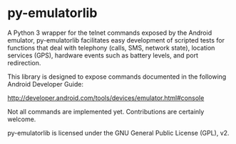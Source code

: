 py-emulatorlib
==============

A Python 3 wrapper for the telnet commands exposed by the Android emulator, py-emulatorlib facilitates easy development of scripted tests for functions that deal with telephony (calls, SMS, network state), location services (GPS), hardware events such as battery levels, and port redirection.

This library is designed to expose commands documented in the following Android Developer Guide:

http://developer.android.com/tools/devices/emulator.html#console

Not all commands are implemented yet. Contributions are certainly welcome.

py-emulatorlib is licensed under the GNU General Public License (GPL), v2.

